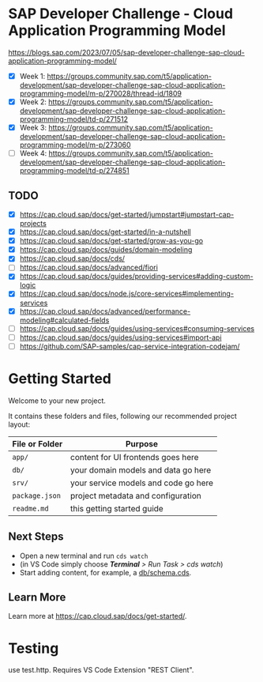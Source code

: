 # SAP Developer Challenge - Cloud Application Programming Model

https://blogs.sap.com/2023/07/05/sap-developer-challenge-sap-cloud-application-programming-model/

* [x] Week 1: https://groups.community.sap.com/t5/application-development/sap-developer-challenge-sap-cloud-application-programming-model/m-p/270028/thread-id/1809
* [x] Week 2: https://groups.community.sap.com/t5/application-development/sap-developer-challenge-sap-cloud-application-programming-model/td-p/271512
* [x] Week 3: https://groups.community.sap.com/t5/application-development/sap-developer-challenge-sap-cloud-application-programming-model/m-p/273060
* [ ] Week 4: https://groups.community.sap.com/t5/application-development/sap-developer-challenge-sap-cloud-application-programming-model/td-p/274851

## TODO

* [x] https://cap.cloud.sap/docs/get-started/jumpstart#jumpstart-cap-projects
* [x] https://cap.cloud.sap/docs/get-started/in-a-nutshell
* [x] https://cap.cloud.sap/docs/get-started/grow-as-you-go
* [x] https://cap.cloud.sap/docs/guides/domain-modeling
* [x] https://cap.cloud.sap/docs/cds/
* [ ] https://cap.cloud.sap/docs/advanced/fiori
* [x] https://cap.cloud.sap/docs/guides/providing-services#adding-custom-logic
* [x] https://cap.cloud.sap/docs/node.js/core-services#implementing-services
* [x] https://cap.cloud.sap/docs/advanced/performance-modeling#calculated-fields
* [ ] https://cap.cloud.sap/docs/guides/using-services#consuming-services
* [ ] https://cap.cloud.sap/docs/guides/using-services#import-api
* [ ] https://github.com/SAP-samples/cap-service-integration-codejam/

# Getting Started

Welcome to your new project.

It contains these folders and files, following our recommended project layout:

File or Folder | Purpose
---------|----------
`app/` | content for UI frontends goes here
`db/` | your domain models and data go here
`srv/` | your service models and code go here
`package.json` | project metadata and configuration
`readme.md` | this getting started guide


## Next Steps

- Open a new terminal and run `cds watch` 
- (in VS Code simply choose _**Terminal** > Run Task > cds watch_)
- Start adding content, for example, a [db/schema.cds](db/schema.cds).


## Learn More

Learn more at https://cap.cloud.sap/docs/get-started/.

# Testing

use test.http. Requires VS Code Extension "REST Client".



